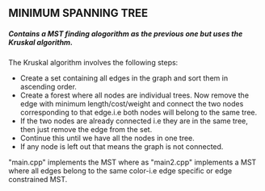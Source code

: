 <h2>MINIMUM SPANNING TREE</h2>
<h5>Contains a MST finding alogorithm as the previous one but uses the Kruskal algorithm.</h5>
<p>The Kruskal algorithm involves the following steps:</p>
<ul>
  <li>Create a set containing all edges in the graph and sort them in ascending order.</li>
  <li>Create a forest where all nodes are individual trees. Now remove the edge with minimum length/cost/weight and connect the two nodes corresponding to that
    edge.i.e both nodes will belong to the same tree.</li>
  <li>If the two nodes are already connected i.e they are in the same tree, then just remove the edge from the set.</li>
  <li> Continue this until we have all the nodes in one tree.</li>
  <li>If any node is left out that means the graph is not connected.</li>
  </ul>
  <p>"main.cpp" implements the MST where as "main2.cpp" implements a MST where all edges belong to the same color-i.e edge specific or edge constrained MST.</p> 
  
